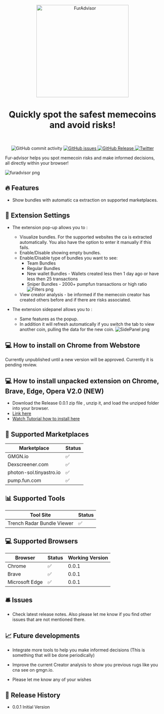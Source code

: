 <div align="center">
  <br>
  <img alt="FurAdvisor" src="https://raw.githubusercontent.com/MathFrank99/FurAdvisor-Releases/master/images/logo.png" width="300px">
  <h1> Quickly spot the safest memecoins and avoid risks!</h1>

</div>
<br>
<p align="center">
  <img src="https://img.shields.io/github/commit-activity/w/MathFrank99/FurAdvisor-Releases" alt="GitHub commit activity">
  <a href="https://github.com/MathFrank99/FurAdvisor-Releases/issues">
    <img src="https://img.shields.io/github/issues/MathFrank99/FurAdvisor-Releases" alt="GitHub issues">
  </a>
  <a href="https://github.com/MathFrank99/FurAdvisor-Releases/releases">
    <img src="https://img.shields.io/github/v/release/MathFrank99/FurAdvisor-Releases.svg?style=flat" alt="GitHub Release">
  </a>
  <a href="https://twitter.com/fur_nancial_dog">
    <img src="https://img.shields.io/twitter/follow/fur_nancial_dog?label=Follow&style=social" alt="Twitter">
  </a>
</p>

Fur-advisor helps you spot memecoin risks and make informed decisions, all directly within your browser!

![furadvisor png](images/furadvisor.png)

## 🔥 Features

- Show bundles with automatic ca extraction on supported marketplaces.

## 📖 Extension Settings

- The extension pop-up allows you to :
  - Visualize bundles. For the supported websites the ca is extracted automatically. You also have the option to enter it manually if this fails.
  - Enable/Disable showing empty bundles.
  - Enable/Disable type of bundles you want to see:
    - Team Bundles
    - Regular Bundles
    - New wallet Bundles - Wallets created less then 1 day ago or have less then 25 transactions
    - Sniper Bundles - 2000+ pumpfun transactions or high ratio
    ![Filters png](images/Filters.png)
  - View creator analysis - be informed if the memecoin creator has created others before and if there are risks associated.

- The extension sidepanel allows you to :
  - Same features as the popup.
  - In addition it will refresh automatically if you switch the tab to view another coin, pulling the data for the new coin.
    ![SidePanel png](images/SidePanel.png)

## 💻 How to install on Chrome from Webstore

Currently unpublished until a new version will be approved. Currently it is pending review.

## 💻 How to install unpacked extension on Chrome, Brave, Edge, Opera V2.0 (NEW)

- Download the Release 0.0.1 zip file , unzip it, and load the unziped folder into your browser.
- <a href="https://github.com/MathFrank99/FurAdvisor-Releases/releases/tag/Release0.0.1
">Link here</a>
- <a href="https://www.youtube.com/watch?v=oswjtLwCUqg
">Watch Tutorial how to install here</a>

## 🏦 Supported Marketplaces

| Marketplace               | Status |
| ------------------------- | ------ |
| GMGN.io                   | ✅     |
| Dexscreener.com           | ✅     |
| photon-sol.tinyastro.io   | ✅     |
| pump.fun.com              | ✅     |

## 📊 Supported Tools

| Tool Site                   | Status |
| --------------------------- | ------ |
| Trench Radar Bundle Viewer  | ✅     |

## 💻 Supported Browsers

| Browser         | Status | Working Version |
| --------------- | ------ | --------------  |
| Chrome          | ✅     | 0.0.1           |
| Brave           | ✅     | 0.0.1           |
| Microsoft Edge  | ✅     | 0.0.1           |

## 🛎️ Issues

- Check latest release notes. Also please let me know if you find other issues that are not mentioned there. 

## 📈 Future developments

- Integrate more tools to help you make informed decisions (This is something that will be done periodically)

- Improve the current Creator analysis to show you previous rugs like you cna see on gmgn.io.

- Please let me know any of your wishes

## 🎯 Release History

- 0.0.1 Initial Version

